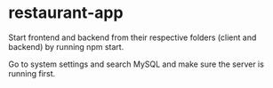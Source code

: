 # restaurant-app

Start frontend and backend from their respective folders (client and backend) by running npm start.

Go to system settings and search MySQL and make sure the server is running first.
